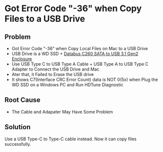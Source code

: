 # Got Error Code "-36" when Copy Files to a USB Drive

## Problem
* Got Error Code "-36" when Copy Local Files on Mac to a USB Drive
* USB Drive is a WD SSD + [Databus C260 SATA to USB 3.1 Gen2 Enclosure](https://item.jd.com/20165304292.html)
* Use USB Type C to USB Type A Cable + USB Type A to USB Type C Adapter to Connect the USB Drive and Mac
* Ater that, it Failed to Erase the USB drive
* It shows C7(Interface CRC Error Count) data is NOT 0(5x) when Plug the WD SSD on a Windows PC and Run HDTune Diagnostic

## Root Cause
* The Cable and Adapater May Have Some Problem

## Solution
Use a USB Type-C to Type-C cable instead.
Now it can copy files successfully.
